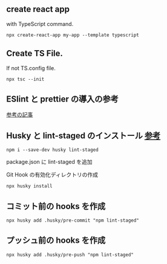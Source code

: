 ## create react app

with TypeScript command.

```
npx create-react-app my-app --template typescript
```

## Create TS File.

If not TS.config file.

```
npx tsc --init
```

## ESlint と prettier の導入の参考

[参考の記事](https://zenn.dev/jpn_asane/articles/d7f44682b74fdc)

## Husky と lint-staged のインストール [参考](https://zenn.dev/akino/articles/96ae4136447433#%E5%AE%9F%E8%A1%8C%E3%82%B9%E3%82%AF%E3%83%AA%E3%83%97%E3%83%88%E3%82%92%E8%A8%98%E8%BF%B0)

```
npm i --save-dev husky lint-staged
```

package.json に lint-staged を追加

Git Hook の有効化ディレクトリの作成

```
npx husky install
```

## コミット前の hooks を作成

```
npx husky add .husky/pre-commit "npm lint-staged"
```

## プッシュ前の hooks を作成

```
npx husky add .husky/pre-push "npm lint-staged"
```
